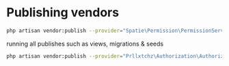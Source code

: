 # Publishing vendors

```sh
php artisan vendor:publish --provider="Spatie\Permission\PermissionServiceProvider" --tag="migrations"
```

running all publishes such as views, migrations & seeds
```sh
php artisan vendor:publish --provider="Prllxtchz\Authorization\AuthorizationServiceProvider"
```
